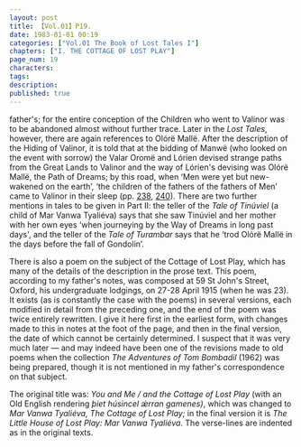 ```yaml
---
layout: post
title: 【Vol.01】P19.
date: 1983-01-01 00:19
categories: ["Vol.01 The Book of Lost Tales I"]
chapters: ["I. THE COTTAGE OF LOST PLAY"]
page_num: 19
characters: 
tags: 
description: 
published: true
---
```


<p style="text-indent: 0;">
father's; for the entire conception of the Children who went to Valinor was to be abandoned almost without further trace. Later in the <I>Lost Tales</I>, however, there are again references to Olórë Mallë. After the description of the Hiding of Valinor, it is told that at the bidding of Manwë (who looked on the event with sorrow) the Valar Oromë and Lórien devised strange paths from the Great Lands to Valinor and the way of Lórien's devising was Olórë Mallë, the Path of Dreams; by this road, when ‘Men were yet but new-wakened on the earth’, ‘the children of the fathers of the fathers of Men’ came to Valinor in their sleep (pp. <a href="{{site.baseurl}}/vol01-p238">238</a>, <a href="{{site.baseurl}}/vol01-p240">240</a>). There are two further mentions in tales to be given in Part II: the teller of the <I>Tale of Tinúviel</I> (a child of Mar Vanwa Tyaliéva) says that she saw Tinúviel and her mother with her own eyes ‘when journeying by the Way of Dreams in long past days', and the teller of the <I>Tale of Turambar</I> says that he ‘trod Olórë Mallë in the days before the fall of Gondolin’.
</p>

There is also a poem on the subject of the Cottage of Lost Play, which has many of the details of the description in the prose text. This poem, according to my father's notes, was composed at 59 St John's Street, Oxford, his undergraduate lodgings, on 27-28 April 1915 (when he was 23). It exists (as is constantly the case with the poems) in several versions, each modified in detail from the preceding one, and the end of the poem was twice entirely rewritten. I give it here first in the earliest form, with changes made to this in notes at the foot of the page, and then in the final version, the date of which cannot be certainly determined. I suspect that it was very much later — and may indeed have been one of the revisions made to old poems when the collection <I>The Adventures of Tom Bombadil</I> (1962) was being prepared, though it is not mentioned in my father's correspondence on that subject.

The original title was: <I>You and Me / and the Cottage of Lost Play</I> (with an Old English rendering <I>þiet húsincel ǽrran gamenes)</I>, which was changed to <I>Mar Vanwa Tyaliéva, The Cottage of Lost Play;</I> in the final version it is <I>The Little House of Lost Play: Mar Vanwa Tyaliéva</I>. The verse-lines are indented as in the original texts.

